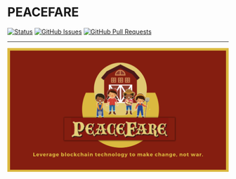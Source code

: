 # PEACEFARE


<div>
  
  [![Status](https://img.shields.io/badge/status-work--in--progress-success.svg)]()
  [![GitHub Issues](https://img.shields.io/github/issues/lucylow/peacefare.svg)](https://github.com/lucylow/peacefare/issues)
  [![GitHub Pull Requests](https://img.shields.io/github/issues-pr/lucylow/peacefare.svg)](https://github.com/lucylow/peacefare/pulls)

</div>

-------------

![](https://github.com/lucylow/PeaceFare/blob/main/Screen%20Shot%202021-11-02%20at%201.52.35%20AM.png?raw=true)

